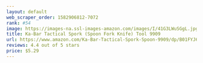```yaml
---
layout: default 
﻿web_scraper_order: 1582906812-7072
rank: #54
image: https://images-na.ssl-images-amazon.com/images/I/41G3LWuSGgL.jpg
title: Ka-Bar Tactical Spork (Spoon Fork Knife) Tool 9909
url: https://www.amazon.com/Ka-Bar-Tactical-Spork-Spoon-9909/dp/B01FYJ6ICK/ref=zg_mw_sporting-goods_54?_encoding=UTF8&psc=1&refRID=5CP7JJH669Q653S4FQ41
reviews: 4.4 out of 5 stars
price: $5.29 
---
```

